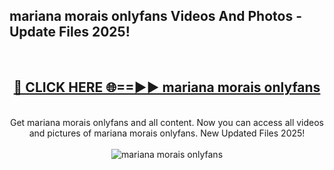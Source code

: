 <h2>mariana morais onlyfans Videos And Photos - Update Files 2025!</h2>
<br>
<div align="center">
<h2><a href="https://linkcuts.com/hfmhzwbr" rel="nofollow">🔴 CLICK HERE 🌐==►► mariana morais onlyfans</a></h2>
<br>
Get mariana morais onlyfans and all content. Now you can access all videos and pictures of mariana morais onlyfans. New Updated Files 2025!
<br>
<br>
<a href="https://linkcuts.com/hfmhzwbr" rel="nofollow" data-target="animated-image.originalLink"><img src="https://i.ibb.co.com/WyWwxjT/player-gif2.gif" alt="mariana morais onlyfans" style="max-width: 100%; display: inline-block;" data-target="animated-image.originalImage"></a>
</div>
<br>